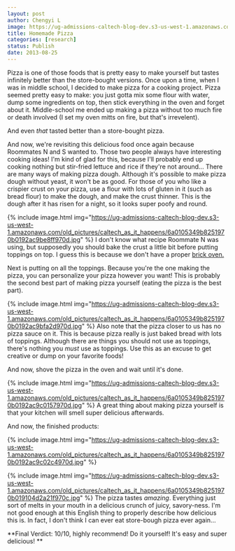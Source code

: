 ```yaml
---
layout: post
author: Chengyi L
image: https://ug-admissions-caltech-blog-dev.s3-us-west-1.amazonaws.com/old_pictures/caltech_as_it_happens/6a0105349b8251970b019104d0db95970c.jpg
title: Homemade Pizza 
categories: [research]
status: Publish
date: 2013-08-25
---
```



Pizza is one of those foods that is pretty easy to make yourself but tastes infinitely better than the store-bought versions. Once upon a time, when I was in middle school, I decided to make pizza for a cooking project. Pizza seemed pretty easy to make: you just gotta mix some flour with water, dump some ingredients on top, then stick everything in the oven and forget about it. Middle-school me ended up making a pizza without too much fire or death involved (I set my oven mitts on fire, but that's irrevelent). 

And even *that* tasted better than a store-bought pizza. 

And now, we're revisiting this delicious food once again because Roommates N and S wanted to. Those two people always have interesting cooking ideas! I'm kind of glad for this, because I'll probably end up cooking nothing but stir-fried lettuce and rice if they're not around... 
There are many ways of making pizza dough. Although it's possible to make pizza dough without yeast, it won't be as good. For those of you who like a crispier crust on your pizza, use a flour with lots of gluten in it (such as bread flour) to make the dough, and make the crust thinner. This is the dough after it has risen for a night, so it looks super poofy and round. 


{% include image.html img="https://ug-admissions-caltech-blog-dev.s3-us-west-1.amazonaws.com/old_pictures/caltech_as_it_happens/6a0105349b8251970b0192ac9be8ff970d.jpg" %}
I don't know what recipe Roommate N was using, but supposedly you should bake the crust a little bit before putting toppings on top. I guess this is because we don't have a proper <a href="https://caltech.typepad.com/.a/6a0105349b8251970b019104d296a3970c-popup">brick oven.</a>

Next is putting on all the toppings. Because you're the one making the pizza, you can personalize your pizza however you want! This is probably the second best part of making pizza yourself (eating the pizza is the best part). 

{% include image.html img="https://ug-admissions-caltech-blog-dev.s3-us-west-1.amazonaws.com/old_pictures/caltech_as_it_happens/6a0105349b8251970b0192ac9bfa2d970d.jpg" %}
Also note that the pizza closer to us has no pizza sauce on it. This is because pizza really is just baked bread with lots of toppings. Although there are things you should not use as toppings, there's nothing you *must* use as toppings. Use this as an excuse to get creative or dump on your favorite foods! 

And now, shove the pizza in the oven and wait until it's done. 


{% include image.html img="https://ug-admissions-caltech-blog-dev.s3-us-west-1.amazonaws.com/old_pictures/caltech_as_it_happens/6a0105349b8251970b0192ac9c0157970d.jpg" %}
A great thing about making pizza yourself is that your kitchen will smell super delicious afterwards.

And now, the finished products:


{% include image.html img="https://ug-admissions-caltech-blog-dev.s3-us-west-1.amazonaws.com/old_pictures/caltech_as_it_happens/6a0105349b8251970b0192ac9c02c4970d.jpg" %}

{% include image.html img="https://ug-admissions-caltech-blog-dev.s3-us-west-1.amazonaws.com/old_pictures/caltech_as_it_happens/6a0105349b8251970b019104d2a21f970c.jpg" %}
The pizza tastes *amazing*. Everything just sort of melts in your mouth in a delicious crunch of juicy, savory-ness. I'm not good enough at this English thing to properly describe how delicious this is. In fact, I don't think I can ever eat store-bough pizza ever again... 

**Final Verdict: 10/10, highly recommend! Do it yourself! It's easy and super delicious! **

